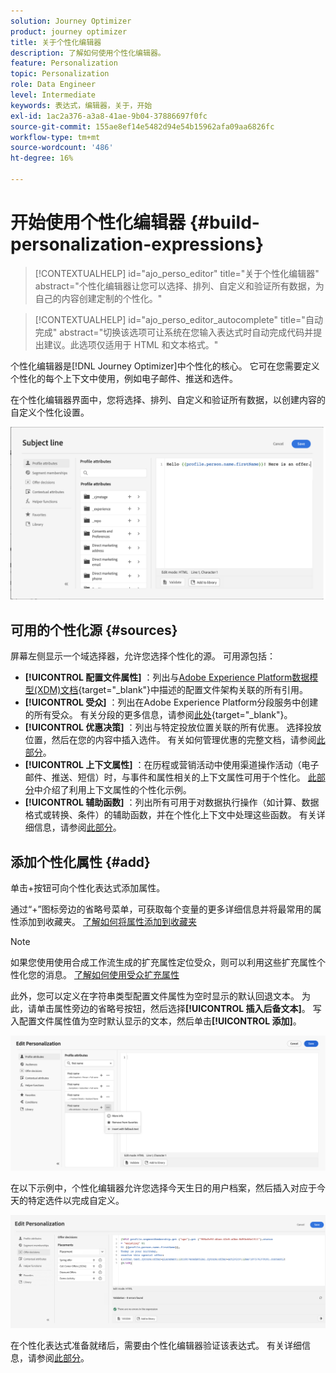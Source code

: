 ```yaml
---
solution: Journey Optimizer
product: journey optimizer
title: 关于个性化编辑器
description: 了解如何使用个性化编辑器。
feature: Personalization
topic: Personalization
role: Data Engineer
level: Intermediate
keywords: 表达式，编辑器，关于，开始
exl-id: 1ac2a376-a3a8-41ae-9b04-37886697f0fc
source-git-commit: 155ae8ef14e5482d94e54b15962afa09aa6826fc
workflow-type: tm+mt
source-wordcount: '486'
ht-degree: 16%

---
```


# 开始使用个性化编辑器 {#build-personalization-expressions}

>[!CONTEXTUALHELP]
>id="ajo_perso_editor"
>title="关于个性化编辑器"
>abstract="个性化编辑器让您可以选择、排列、自定义和验证所有数据，为自己的内容创建定制的个性化。"

>[!CONTEXTUALHELP]
>id="ajo_perso_editor_autocomplete"
>title="自动完成"
>abstract="切换该选项可让系统在您输入表达式时自动完成代码并提出建议。此选项仅适用于 HTML 和文本格式。"

个性化编辑器是[!DNL Journey Optimizer]中个性化的核心。 它可在您需要定义个性化的每个上下文中使用，例如电子邮件、推送和选件。

在个性化编辑器界面中，您将选择、排列、自定义和验证所有数据，以创建内容的自定义个性化设置。

![](assets/perso_ee1.png)

## 可用的个性化源 {#sources}

屏幕左侧显示一个域选择器，允许您选择个性化的源。 可用源包括：

* **[!UICONTROL 配置文件属性]** ：列出与[Adobe Experience Platform数据模型(XDM)文档](https://experienceleague.adobe.com/docs/experience-platform/xdm/home.html){target="_blank"}中描述的配置文件架构关联的所有引用。
* **[!UICONTROL 受众]** ：列出在Adobe Experience Platform分段服务中创建的所有受众。 有关分段的更多信息，请参阅[此处](https://experienceleague.adobe.com/docs/experience-platform/segmentation/home.html?lang=zh-Hans){target="_blank"}。
* **[!UICONTROL 优惠决策]** ：列出与特定投放位置关联的所有优惠。 选择投放位置，然后在您的内容中插入选件。 有关如何管理优惠的完整文档，请参阅[此部分](../offers/get-started/starting-offer-decisioning.md)。
* **[!UICONTROL 上下文属性]** ：在历程或营销活动中使用渠道操作活动（电子邮件、推送、短信）时，与事件和属性相关的上下文属性可用于个性化。 [此部分](personalization-use-case.md)中介绍了利用上下文属性的个性化示例。
* **[!UICONTROL 辅助函数]** ：列出所有可用于对数据执行操作（如计算、数据格式或转换、条件）的辅助函数，并在个性化上下文中处理这些函数。 有关详细信息，请参阅[此部分](functions/functions.md)。

## 添加个性化属性 {#add}

单击+按钮可向个性化表达式添加属性。

通过“+”图标旁边的省略号菜单，可获取每个变量的更多详细信息并将最常用的属性添加到收藏夹。 [了解如何将属性添加到收藏夹](personalization-favorites.md)

>[!NOTE]
>
>如果您使用使用合成工作流生成的扩充属性定位受众，则可以利用这些扩充属性个性化您的消息。 [了解如何使用受众扩充属性](../audience/about-audiences.md#enrichment)

此外，您可以定义在字符串类型配置文件属性为空时显示的默认回退文本。 为此，请单击属性旁边的省略号按钮，然后选择&#x200B;**[!UICONTROL 插入后备文本]**。 写入配置文件属性值为空时默认显示的文本，然后单击&#x200B;**[!UICONTROL 添加]**。

![](assets/attribute-details.png)

在以下示例中，个性化编辑器允许您选择今天生日的用户档案，然后插入对应于今天的特定选件以完成自定义。

![](assets/perso_ee2.png)

在个性化表达式准备就绪后，需要由个性化编辑器验证该表达式。 有关详细信息，请参阅[此部分](personalization-validation.md)。
